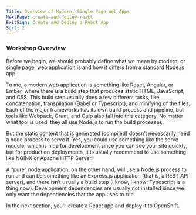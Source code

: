 ```yaml
---
Title: Overview of Modern, Single Page Web Apps
NextPage: create-and-deploy-react
ExitSign: Create and Deploy a React App
Sort: 2
---
```

### Workshop Overview

Before we begin, we should probably define what we mean by modern, or single page, web application is and how it differs from a standard Node.js app.

To me, a modern web application is something like React, Angular, or Ember, where there is a build step that produces static HTML, JavaScript, and CSS. This build step usually does a few different tasks, like concatenation, transpilation (Babel or Typescript), and minifying of the files. Each of the major frameworks has its own build process and pipeline, but tools like Webpack, Grunt, and Gulp also fall into this category. No matter what tool is used, they all use Node.js to run the build processes.

But the static content that is generated (compiled) doesn’t necessarily need a node process to serve it. Yes, you could use something like the serve module, which is nice for development since you can see your site quickly, but for production deployments, it is usually recommend to use something like NGINX or Apache HTTP Server.

A “pure” node application, on the other hand, will use a Node.js process to run and can be something like an Express.js application (that is, a REST API server), and there isn’t usually a build step (I know, I know: Typescript is a thing now). Development dependencies are usually not installed since we only want the dependencies that the app uses to run.

In the next section, you'll create a React app and deploy it to OpenShift.
